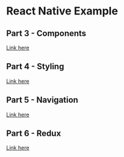# React Native Example

## Part 3 - Components
[Link here](https://github.com/juskangkung/react-native-test/tree/part3-components)
## Part 4 - Styling
[Link here](https://github.com/juskangkung/react-native-test/tree/part4-styling)
## Part 5 - Navigation
[Link here](https://github.com/juskangkung/react-native-test/tree/part5-navigation)
## Part 6 - Redux
[Link here](https://github.com/juskangkung/react-native-test/tree/part6-redux)
